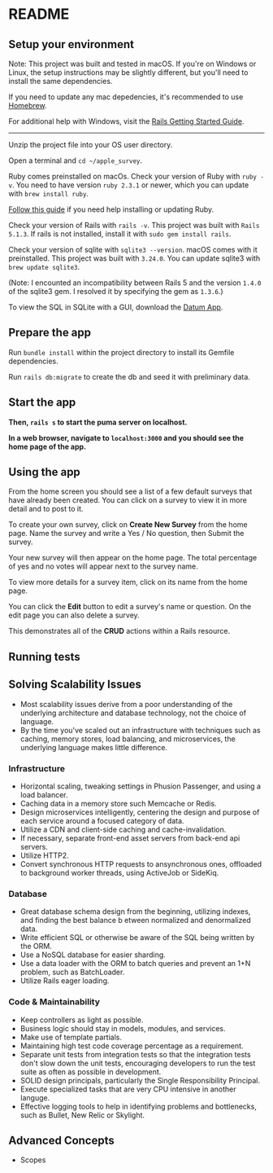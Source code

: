 # README

## Setup your environment

Note: This project was built and tested in macOS. If you're on Windows or Linux, the setup instructions may be slightly different, but you'll need to install the same dependencies. 

If you need to update any mac depedencies, it's recommended to use [Homebrew](https://brew.sh/). 

For additional help with Windows, visit the [Rails Getting Started Guide](https://guides.rubyonrails.org/getting_started.html).

____

Unzip the project file into your OS user directory.

Open a terminal and `cd ~/apple_survey`.

Ruby comes preinstalled on macOs. Check your version of Ruby with `ruby -v`. You need to have version `ruby 2.3.1` or newer, which you can update with `brew install ruby`.   

[Follow this guide](https://www.ruby-lang.org/en/documentation/installation/) if you need help installing or updating Ruby.

Check your version of Rails with `rails -v`. This project was built with `Rails 5.1.3`. If rails is not installed, install it with `sudo gem install rails`.

Check your version of sqlite with `sqlite3 --version`. macOS comes with it preinstalled. This project was built with `3.24.0`. You can update sqlite3 with `brew update sqlite3`.

(Note: I encounted an incompatibility between Rails 5 and the version `1.4.0` of the sqlite3 gem. I resolved it by specifying the gem as `1.3.6`.)

To view the SQL in SQLite with a GUI, download the [Datum App](https://itunes.apple.com/us/app/datum-lite/id901631046?mt=12).

## Prepare the app

Run `bundle install` within the project directory to install its Gemfile dependencies.

Run `rails db:migrate` to create the db and seed it with preliminary data.

## Start the app
**Then, `rails s` to start the puma server on localhost.**

**In a web browser, navigate to `localhost:3000` and you should see the home page of the app.**

## Using the app
From the home screen you should see a list of a few default surveys that have already been created. You can click on a survey to view it in more detail and to post to it.

To create your own survey, click on **Create New Survey** from the home page. Name the survey and write a Yes / No question, then Submit the survey.

Your new survey will then appear on the home page. The total percentage of yes and no votes will appear next to the survey name.

To view more details for a survey item, click on its name from the home page.

You can click the **Edit** button to edit a survey's name or question. On the edit page you can also delete a survey.

This demonstrates all of the **CRUD** actions within a Rails resource.

## Running tests

## Solving Scalability Issues
* Most scalability issues derive from a poor understanding of the underlying architecture and database technology, not the choice of language. 
* By the time you've scaled out an infrastructure with techniques such as caching, memory stores, load balancing, and microservices, the underlying language makes little difference.
### Infrastructure
* Horizontal scaling, tweaking settings in Phusion Passenger, and using a load balancer.
* Caching data in a memory store such Memcache or Redis.
* Design microservices intelligently, centering the design and purpose of each service around a focused category of data.
* Utilize a CDN and client-side caching and cache-invalidation.
* If necessary, separate front-end asset servers from back-end api servers.
* Utilize HTTP2.
* Convert synchronous HTTP requests to ansynchronous ones, offloaded to background worker threads, using ActiveJob or SideKiq.
### Database
* Great database schema design from the beginning, utilizing indexes, and finding the best balance b etween normalized and denormalized data.
* Write efficient SQL or otherwise be aware of the SQL being written by the ORM.
* Use a NoSQL database for easier sharding.
* Use a data loader with the ORM to batch queries and prevent an 1+N problem, such as BatchLoader.
* Utilize Rails eager loading.
### Code & Maintainability
* Keep controllers as light as possible.
* Business logic should stay in models, modules, and services.
* Make use of template partials.
* Maintaining high test code coverage percentage as a requirement.
* Separate unit tests from integration tests so that the integration tests don't slow down the unit tests, encouraging developers to run the test suite as often as possible in development.
* SOLID design principals, particularly the Single Responsibility Principal.
* Execute specialized tasks that are very CPU intensive in another languge.
* Effective logging tools to help in identifying problems and bottlenecks, such as Bullet, New Relic or Skylight.

## Advanced Concepts
* Scopes